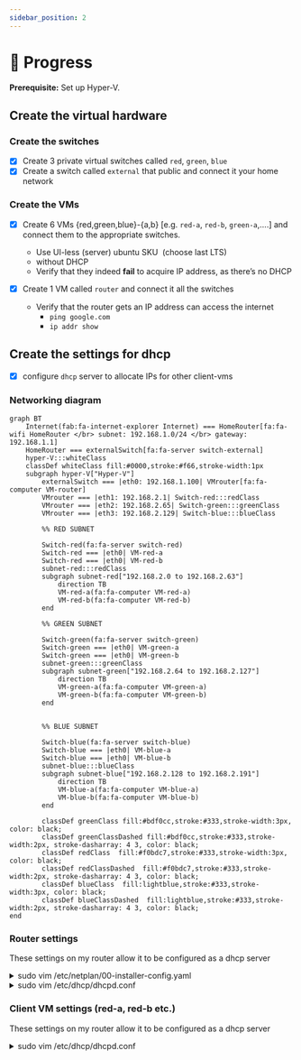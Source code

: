 ```yaml
---
sidebar_position: 2
---
```


#   Progress

**Prerequisite:** Set up Hyper-V.

## Create the virtual hardware

### Create the switches

- [x] Create 3 private virtual switches called `red`, `green`, `blue`
- [x] Create a switch called `external` that public and connect it your home network

### Create the VMs

- [x] Create 6 VMs {red,green,blue}-{a,b} [e.g. `red-a`, `red-b`, `green-a`,….] and connect them to the appropriate switches.

  - Use UI-less (server) ubuntu SKU  (choose last LTS)
  - without DHCP
  - Verify that they indeed **fail** to acquire IP address, as there’s no DHCP

- [x] Create 1 VM called `router` and connect it all the switches
  - Verify that the router gets an IP address can access the internet
    - `ping google.com`
    - `ip addr show`

## Create the settings for dhcp

- [x] configure `dhcp` server to allocate IPs for other client-vms

### Networking diagram

```mermaid
graph BT
    Internet(fab:fa-internet-explorer Internet) === HomeRouter[fa:fa-wifi HomeRouter </br> subnet: 192.168.1.0/24 </br> gateway: 192.168.1.1]
    HomeRouter === externalSwitch[fa:fa-server switch-external]
    hyper-V:::whiteClass
    classDef whiteClass fill:#0000,stroke:#f66,stroke-width:1px
    subgraph hyper-V["Hyper-V"]
        externalSwitch === |eth0: 192.168.1.100| VMrouter[fa:fa-computer VM-router]
        VMrouter === |eth1: 192.168.2.1| Switch-red:::redClass
        VMrouter === |eth2: 192.168.2.65| Switch-green:::greenClass
        VMrouter === |eth3: 192.168.2.129| Switch-blue:::blueClass

        %% RED SUBNET

        Switch-red(fa:fa-server switch-red)
        Switch-red === |eth0| VM-red-a
        Switch-red === |eth0| VM-red-b
        subnet-red:::redClass
        subgraph subnet-red["192.168.2.0 to 192.168.2.63"]
            direction TB
            VM-red-a(fa:fa-computer VM-red-a)
            VM-red-b(fa:fa-computer VM-red-b)
        end

        %% GREEN SUBNET

        Switch-green(fa:fa-server switch-green)
        Switch-green === |eth0| VM-green-a
        Switch-green === |eth0| VM-green-b
        subnet-green:::greenClass
        subgraph subnet-green["192.168.2.64 to 192.168.2.127"]
            direction TB
            VM-green-a(fa:fa-computer VM-green-a)
            VM-green-b(fa:fa-computer VM-green-b)
        end

        
        %% BLUE SUBNET

        Switch-blue(fa:fa-server switch-blue)
        Switch-blue === |eth0| VM-blue-a
        Switch-blue === |eth0| VM-blue-b
        subnet-blue:::blueClass
        subgraph subnet-blue["192.168.2.128 to 192.168.2.191"]
            direction TB
            VM-blue-a(fa:fa-computer VM-blue-a)
            VM-blue-b(fa:fa-computer VM-blue-b)
        end

        classDef greenClass fill:#bdf0cc,stroke:#333,stroke-width:3px, color: black;
        classDef greenClassDashed fill:#bdf0cc,stroke:#333,stroke-width:2px, stroke-dasharray: 4 3, color: black;
        classDef redClass  fill:#f0bdc7,stroke:#333,stroke-width:3px, color: black;
        classDef redClassDashed  fill:#f0bdc7,stroke:#333,stroke-width:2px, stroke-dasharray: 4 3, color: black;
        classDef blueClass  fill:lightblue,stroke:#333,stroke-width:3px, color: black;
        classDef blueClassDashed  fill:lightblue,stroke:#333,stroke-width:2px, stroke-dasharray: 4 3, color: black;
end
```

### Router settings

These settings on my router allow it to be configured as a dhcp server

<details>
<summary>sudo vim /etc/netplan/00-installer-config.yaml</summary>

```
network:
  version: 2
  renderer: networkd
  ethernets:
    eth0:
      dhcp4: true
    eth1: # RED NETWORK
      addresses:
        - 192.168.2.1/26
      nameservers:
        addresses: [127.0.0.1]
      routes:
        - to: 127.0.0.1
          via: 192.168.2.1
    eth2: # GREEN NETWORK
      addresses:
        - 192.168.2.65/26
      nameservers:
        addresses: [127.0.0.1]
      routes:
        - to: 127.0.0.1
          via: 192.168.2.65
    eth3: # BLUE NETWORK
      addresses:
        - 192.168.2.129/26
      nameservers:
        addresses: [127.0.0.1]
      routes:
        - to: 127.0.0.1
          via: 192.168.2.129
```
</details>

<details>
<summary>sudo vim /etc/dhcp/dhcpd.conf</summary>

```
default-lease-time 600;
max-lease-time 7200;

ddns-update-style none;

authoritative;

# RED
subnet 192.168.2.0 netmask 255.255.255.192 {
  range 192.168.2.2 192.168.2.62;
  option routers 192.168.2.1;
  option domain-name-servers 127.0.0.1;
  interface eth1;
}
# GREEN
subnet 192.168.2.64 netmask 255.255.255.192 {
  range 192.168.2.66 192.168.2.126;
  option routers 192.168.2.65;
  option domain-name-servers 127.0.0.1;
  interface eth2;
}
# BLUE
subnet 192.168.2.128 netmask 255.255.255.192 {
  range 192.168.2.130 192.168.2.190;
  option routers 192.168.2.129;
  option domain-name-servers 127.0.0.1;
  interface eth3;
}
```
</details>

### Client VM settings (red-a, red-b etc.)

These settings on my router allow it to be configured as a dhcp server


<details>
<summary>sudo vim /etc/dhcp/dhcpd.conf</summary>

```
network:
  version: 2
  ethernets:
    eth0:
      dhcp4: true
```

</details>